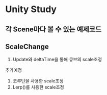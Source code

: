 # Unity Study

## 각 Scene마다 볼 수 있는 예제코드
## ScaleChange
1. Update와 deltaTime을 통해 큐브의 scale조정

추가예정
1. 코루틴을 사용한 scale조정
2. Lerp()를 사용한 scale조정
